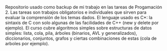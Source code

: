 Repositorio usado como backup de mi trabajo en las tareas de Progamación 2. Las tareas son trabajos obligatorios e individuales que sirven para evaluar la comprensión de los temas dados. 
El lenguaje usado es C*: la sintaxis de C con solo algunas de las facilidades de C++ (new y delete por ejemplo).
El curso cubre algoritmos simples sobre estructuras de datos simples: lista, cola, pila, árboles (binarios, AVL y generalizados), diccionarios, conjuntos, grafos y ciertas combinaciones de estas (cola de arboles por ejemplo).